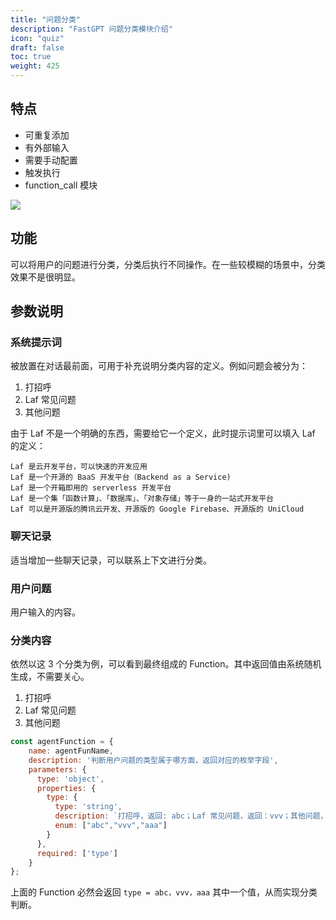 ```yaml
---
title: "问题分类"
description: "FastGPT 问题分类模块介绍"
icon: "quiz"
draft: false
toc: true
weight: 425
---
```


## 特点

- 可重复添加
- 有外部输入
- 需要手动配置
- 触发执行
- function_call 模块

![](/imgs/cq1.png)

## 功能

可以将用户的问题进行分类，分类后执行不同操作。在一些较模糊的场景中，分类效果不是很明显。

## 参数说明

### 系统提示词

被放置在对话最前面，可用于补充说明分类内容的定义。例如问题会被分为：

1. 打招呼
2. Laf 常见问题
3. 其他问题

由于 Laf 不是一个明确的东西，需要给它一个定义，此时提示词里可以填入 Laf 的定义：

```
Laf 是云开发平台，可以快速的开发应用
Laf 是一个开源的 BaaS 开发平台（Backend as a Service)
Laf 是一个开箱即用的 serverless 开发平台
Laf 是一个集「函数计算」、「数据库」、「对象存储」等于一身的一站式开发平台
Laf 可以是开源版的腾讯云开发、开源版的 Google Firebase、开源版的 UniCloud
```

### 聊天记录

适当增加一些聊天记录，可以联系上下文进行分类。

### 用户问题

用户输入的内容。

### 分类内容

依然以这 3 个分类为例，可以看到最终组成的 Function。其中返回值由系统随机生成，不需要关心。

1. 打招呼
2. Laf 常见问题
3. 其他问题

```js
const agentFunction = {
    name: agentFunName,
    description: '判断用户问题的类型属于哪方面，返回对应的枚举字段',
    parameters: {
      type: 'object',
      properties: {
        type: {
          type: 'string',
          description: `打招呼，返回: abc；Laf 常见问题，返回：vvv；其他问题，返回：aaa`
          enum: ["abc","vvv","aaa"]
        }
      },
      required: ['type']
    }
};
```

上面的 Function 必然会返回 `type = abc，vvv，aaa` 其中一个值，从而实现分类判断。